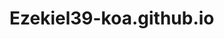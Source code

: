 # Ezekiel39-koa.github.io
<html>
    <head>
        <meta charset="utf-8">
        <title>Spin-off of "Challenge: The overflowing ocean"</title>
        <style>
            .info {
                background: rgb(8, 243, 247);
                
            }
            .pic{
                width:70%;
            }
            
        </style>
    </head>
    <body>
    
        <h1>The ocean</h1>
        
        <img class="pic" src="https://www.kasandbox.org/programming-images/landscapes/beach-in-hawaii.png" alt="Photo of rocky ocean beach in Hawaii">
        
        <div class="info">
            <p>The <strong>ocean</strong> is the connected body of salty water that covers 70.8% of the Earth's surface. The sea moderates the Earth's climate and has important roles in the water cycle, carbon cycle, and nitrogen cycle. Although the sea has been travelled and explored since prehistory, the modern scientific study of the sea—oceanography—dates broadly to the British Challenger expedition of the 1870s. The sea is conventionally divided into four or five large sections, such as the Pacific, called oceans while smaller sections, such as the Mediterranean, are known as seas.
            </p>
            <p>
    Owing to the present state of continental drift, the Northern Hemisphere is now fairly equally divided between land and sea (a ratio of about 2:3) but the South is overwhelmingly oceanic (1:4.7). Salinity in the open ocean is generally in a narrow band around 3.5% by mass, although this can vary in more landlocked waters, near the mouths of large rivers, or at great depths. About 85% of the solids in the open sea are sodium and chloride. Deep-sea currents are produced by differences in salinity and temperature. Surface currents are formed by the friction of waves produced by the wind and by tides, the changes in local sea level produced by the gravity of the Moon and Sun. The direction of all of these is governed by surface and submarine land masses and by the rotation of the Earth (the Coriolis effect).
            </p>
            
            <a href="http://en.wikipedia.org/wiki/Sea">Read more on Wikipedia</a>
        </div>
        
    </body>
</html>

